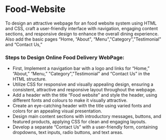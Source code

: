 # Food-Website
 
To design an attractive webpage for an food website system using HTML and CSS, craft a user-friendly interface with navigation, engaging content sections, and responsive design to enhance the overall dining experience. Also add the basic pages “Home, “About", “Menu","Category","Testimonial" and “Contact Us,”

<h3>Steps to Design Online Food Delivery WebPage:</h3>
<ul>
<li>
First, Implement a navigation bar with a logo and links for “Home,” “About,” “Menu,” "Category","Testimonial" and “Contact Us” in the HTML structure.
</li>
<li>
 Utilize CSS for responsive and visually appealing design, ensuring a consistent, attractive and responsive layout throughout the webpage.
 </li>
 <li>
  Add a header with the title “Food website” and style the header, using different fonts and colours to make it visually attractive.
  </li>
  <li>
   Create an eye-catching header with the title  using varied fonts and colors for an appealing visual presentation.
   </li>
   <li>
    Design main content sections with introductory messages, buttons, and featured products, applying CSS for clean and engaging layouts.
    </li>
    <li>
     Develop a separate “Contact Us”  with a user-friendly form, containing dropdowns, text inputs, radio buttons, and text areas.
     </li>
</ul>
